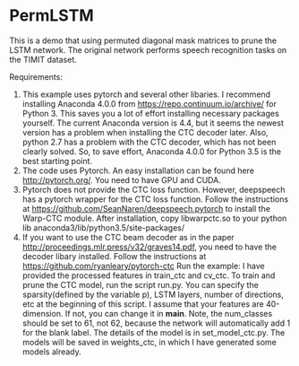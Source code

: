 # PermLSTM
This is a demo that using permuted diagonal mask matrices to prune the LSTM network. The original network performs speech recognition tasks on the TIMIT dataset.

Requirements:
1. This example uses pytorch and several other libaries. I recommend installing Anaconda 4.0.0 from https://repo.continuum.io/archive/ for Python 3. This saves you a lot of effort installing necessary packages yourself. The current Anaconda version is 4.4, but it seems the newest version has a problem when installing the CTC decoder later. Also, python 2.7 has a problem with the CTC decoder, which has not been clearly solved. So, to save effort, Anaconda 4.0.0 for Python 3.5 is the best starting point.
2. The code uses Pytorch. An easy installation can be found here http://pytorch.org/. You need to have GPU and CUDA.
3. Pytorch does not provide the CTC loss function. However, deepspeech has a pytorch wrapper for the CTC loss function. Follow the instructions at https://github.com/SeanNaren/deepspeech.pytorch to install the Warp-CTC module. After installation, copy libwarpctc.so to your python lib anaconda3/lib/python3.5/site-packages/
4. If you want to use the CTC beam decoder as in the paper http://proceedings.mlr.press/v32/graves14.pdf, you need to have the decoder libary installed. Follow the instructions at https://github.com/ryanleary/pytorch-ctc
Run the example:
I have provided the processed features in train_ctc and cv_ctc. To train and prune the CTC model, run the script run.py. You can specify the sparsity(defined by the variable p), LSTM layers, number of directions, etc at the beginning of this script. I assume that your features are 40-dimension. If not, you can change it in __main__. Note, the num_classes should be set to 61, not 62, because the network will automatically add 1 for the blank label. The details of the model is in set_model_ctc.py. The models will be saved in weights_ctc, in which I have generated some models already. 
